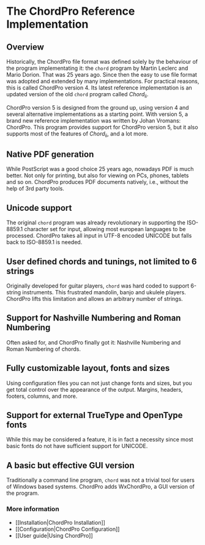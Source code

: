 # The ChordPro Reference Implementation

## Overview

Historically, the ChordPro file format was defined solely by the behaviour of the program implementating it: the `chord` program by Martin Leclerc and Mario Dorion. That was 25 years ago. Since then the easy to use file format was adopted and extended by many implementations. For practical reasons, this is called ChordPro version 4. Its latest reference implementation is an updated version of the old `chord` program called _Chord_<sub>ii</sub>.

ChordPro version 5 is designed from the ground up, using version 4 and several alternative implementations as a starting point. With version 5, a brand new reference implementation was written by Johan Vromans: ChordPro. This program provides support for ChordPro version 5, but it also supports most of the features of _Chord_<sub>ii</sub>, and a lot more.

## Native PDF generation

While PostScript was a good choice 25 years ago, nowadays PDF is much better. Not only for printing, but also for viewing on PCs, phones, tablets and so on. ChordPro produces PDF documents natively, i.e., without the help of 3rd party tools.

## Unicode support

The original `chord` program was already revolutionary in supporting the ISO-8859.1 character set for input, allowing most european languages to be processed. ChordPro takes all input in UTF-8 encoded UNICODE but falls back to ISO-8859.1 is needed.

## User defined chords and tunings, not limited to 6 strings

Originally developed for guitar players, `chord` was hard coded to support 6-string instruments. This frustrated mandolin, banjo and ukulele players. ChordPro lifts this limitation and allows an arbitrary number of strings. 

## Support for Nashville Numbering and Roman Numbering

Often asked for, and ChordPro finally got it: Nashville Numbering and Roman Numbering of chords.

## Fully customizable layout, fonts and sizes

Using configuration files you can not just change fonts and sizes, but you get total control over the appearance of the output. Margins, headers, footers, columns, and more.

## Support for external TrueType and OpenType fonts

While this may be considered a feature, it is in fact a necessity since most basic fonts do not have sufficient support for UNICODE.

## A basic but effective GUI version

Traditionally a command line program, `chord` was not a trivial tool for users of Windows based systems. ChordPro adds WxChordPro, a GUI version of the program.

### More information

* [[Installation|ChordPro Installation]]
* [[Configuration|ChordPro Configuration]]
* [[User guide|Using ChordPro]]
